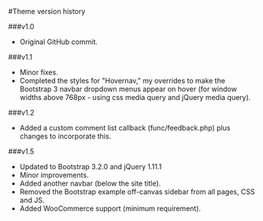 #Theme version history

###v1.0

* Original GitHub commit.

###v1.1

* Minor fixes.
* Completed the styles for "Hovernav," my overrides to make the Bootstrap 3 navbar dropdown menus appear on hover (for window widths above 768px - using css media query and jQuery media query).

###v1.2

* Added a custom comment list callback (func/feedback.php) plus changes to incorporate this.

###v1.5

* Updated to Bootstrap 3.2.0 and jQuery 1.11.1
* Minor improvements.
* Added another navbar (below the site title).
* Removed the Bootstrap example off-canvas sidebar from all pages, CSS and JS.
* Added WooCommerce support (minimum requirement).
